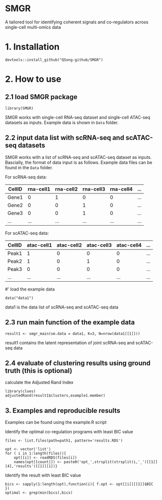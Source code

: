 # SMGR

A tailored tool for identifying coherent signals and co-regulators across single-cell multi-omics data

# 1. Installation
```
devtools::install_github("QSong-github/SMGR")
```

# 2. How to use

## 2.1 load SMGR package
```
library(SMGR)

```
SMGR works with single-cell RNA-seq dataset and single-cell ATAC-seq datasets as inputs. Example data is shown in ```Data``` folder.

## 2.2 input data list with scRNA-seq and scATAC-seq datasets

SMGR works with a list of scRNA-seq and scATAC-seq dataset as inputs. Bascially, the format of data input is as follows. Example data files can be found in the ```Data``` folder.

For scRNA-seq data:

| CellID | rna-cell1 | rna-cell2 | rna-cell3 | rna-cell4 | ... |
|----|--------|--------|--------|---------|-----|
| Gene1 | 0 | 1 | 0 | 0 | ... |
| Gene2 | 0 | 0 | 1 | 0 | ... |
| Gene3 | 0 | 0| 1 | 0  | ... |
|...    |...|...|...|...|...|

For scATAC-seq data:

| CellID | atac-cell1 | atac-cell2 | atac-cell3 | atac-cell4 | ... |
|----|--------|--------|--------|---------|-----|
| Peak1 | 1 | 0 | 0 | 0 | ... |
| Peak2 | 1 | 0 | 1 | 0 | ... |
| Peak3 | 0 | 0| 0 | 0  | ... |
|...    |...|...|...|...|...|

#' load the example data
```
data("data1")
```
data1 is the data list of scRNA-seq and scATAC-seq data

## 2.3 run main function of the example data
```
result1 <- smgr_main(sm.data = data1, K=3, N=nrow(data1[[1]]))
```
result1 contains the latent representation of joint scRNA-seq and scATAC-seq data

## 2.4 evaluate of clustering results using ground truth (this is optional)

calculate the Adjusted Rand Index
```
library(clues)
adjustedRand(result1$clusters,example1.member)
```
## 3. Examples and reproducible results 

Examples can be found using the example.R script

Identify the optimal co-regulation programs with least BIC value
```
files <- list.files(path=path1, pattern='results.RDS')

opt <- vector('list')
for ( i in 1:length(files)){
    opt[[i]] <- readRDS(files[i])
    names(opt[[count]]) <- paste0('opt_',strsplit(strsplit(i,'_')[[1]][4],'results')[[1]][1])}
```

Identify the result with least BIC value
```
bics <- sapply(1:length(opt),function(i){ f.opt <- opt[[i]][[1]]$BIC })
optimal <- grep(min(bics),bics)

```
